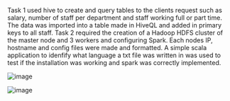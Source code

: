Task 1 used hive to create and query tables to the clients request such as salary, number of staff per department and staff working full or part time.
The data was imported into a table made in HiveQL and added in primary keys to all staff.
Task 2 required the creation of a Hadoop HDFS cluster of the master node and 3 workers and configuring Spark.
Each nodes IP, hostname and config files were made and formatted.
A simple scala application to idenfify what language a txt file was written in was used to test if the installation was working and spark was correctly implemented.

![image](https://github.com/RSangster1/CMP406/assets/114151269/749c6516-eb52-450f-989f-768b07d02cc4)


![image](https://github.com/RSangster1/CMP406/assets/114151269/6e8355ff-e44a-4d3d-88f7-4ca5d4f48c16)
